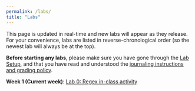 ```yaml
---
permalink: /labs/
title: "Labs"
---
```


This page is updated in real-time and new labs will appear as they release. For your convenience, labs are listed in reverse-chronological order (so the newest lab will always be at the top).

**Before starting any labs**, please make sure you have gone through the [Lab Setup](/labs/setup/), and that you have read and understood the [journaling instructions and grading policy](/labs/grading/).

**Week 1 (Current week)**: [Lab 0: Regex in-class activity](/labs/lab0/)